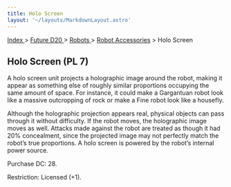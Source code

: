 ```yaml
---
title: Holo Screen
layout: '~/layouts/MarkdownLayout.astro'
---
```


[ Index ](/) > [ Future D20 ](/future.d20.srd) > [ Robots ](/future.d20.srd/robots) > [ Robot Accessories](/future.d20.srd/robots/robot.accessories) > Holo Screen

##  Holo Screen (PL 7)

A holo screen unit projects a holographic image around the robot, making it
appear as something else of roughly similar proportions occupying the same
amount of space. For instance, it could make a Gargantuan robot look like a
massive outcropping of rock or make a Fine robot look like a housefly.

Although the holographic projection appears real, physical objects can pass
through it without difficulty. If the robot moves, the holographic image moves
as well. Attacks made against the robot are treated as though it had 20%
concealment, since the projected image may not perfectly match the robot’s
true proportions. A holo screen is powered by the robot’s internal power
source.

Purchase DC: 28.

Restriction: Licensed (+1).

